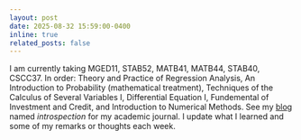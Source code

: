 ```yaml
---
layout: post
date: 2025-08-32 15:59:00-0400
inline: true
related_posts: false
---
```


I am currently taking MGED11, STAB52, MATB41, MATB44, STAB40, CSCC37. In order: Theory and Practice of Regression Analysis, An Introduction to Probability (mathematical treatment), Techniques of the Calculus of Several Variables I, Differential Equation I, Fundemental of Investment and Credit, and Introduction to Numerical Methods. See my [blog](https://eric-ideas.github.io/blog/) named *introspection* for my academic journal. I update what I learned and some of my remarks or thoughts each week. 
